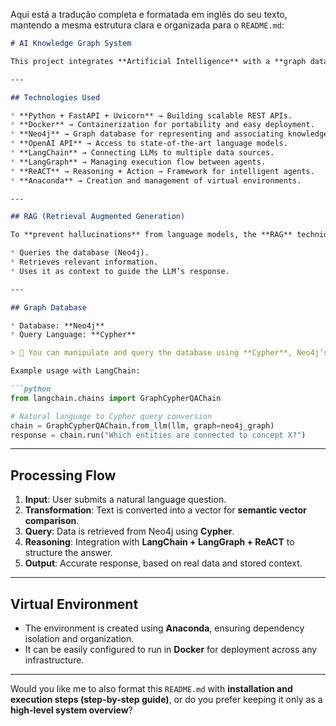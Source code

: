 Aqui está a tradução completa e formatada em inglês do seu texto, mantendo a mesma estrutura clara e organizada para o `README.md`:

````markdown
# AI Knowledge Graph System

This project integrates **Artificial Intelligence** with a **graph database**, providing a robust architecture for knowledge analysis, association, and querying.

---

## Technologies Used

* **Python + FastAPI + Uvicorn** → Building scalable REST APIs.  
* **Docker** → Containerization for portability and easy deployment.  
* **Neo4j** → Graph database for representing and associating knowledge.  
* **OpenAI API** → Access to state-of-the-art language models.  
* **LangChain** → Connecting LLMs to multiple data sources.  
* **LangGraph** → Managing execution flow between agents.  
* **ReACT** → Reasoning + Action → Framework for intelligent agents.  
* **Anaconda** → Creation and management of virtual environments.  

---

## RAG (Retrieval Augmented Generation)

To **prevent hallucinations** from language models, the **RAG** technique was implemented, which:

* Queries the database (Neo4j).  
* Retrieves relevant information.  
* Uses it as context to guide the LLM’s response.  

---

## Graph Database

* Database: **Neo4j**  
* Query Language: **Cypher**  

> 🔎 You can manipulate and query the database using **Cypher**, Neo4j’s native query language.

Example usage with LangChain:

```python
from langchain.chains import GraphCypherQAChain

# Natural language to Cypher query conversion
chain = GraphCypherQAChain.from_llm(llm, graph=neo4j_graph)
response = chain.run("Which entities are connected to concept X?")
````

---

## Processing Flow

1. **Input**: User submits a natural language question.
2. **Transformation**: Text is converted into a vector for **semantic vector comparison**.
3. **Query**: Data is retrieved from Neo4j using **Cypher**.
4. **Reasoning**: Integration with **LangChain + LangGraph + ReACT** to structure the answer.
5. **Output**: Accurate response, based on real data and stored context.

---

## Virtual Environment

* The environment is created using **Anaconda**, ensuring dependency isolation and organization.
* It can be easily configured to run in **Docker** for deployment across any infrastructure.

---

Would you like me to also format this `README.md` with **installation and execution steps (step-by-step guide)**, or do you prefer keeping it only as a **high-level system overview**?

